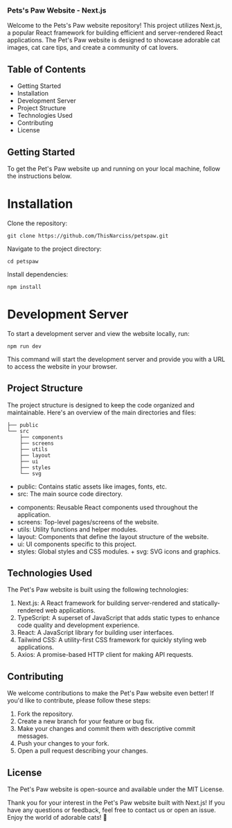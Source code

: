 ### Pets's Paw Website - Next.js

Welcome to the Pets's Paw website repository! This project utilizes Next.js, a popular React framework for building efficient and server-rendered React applications. The Pet's Paw website is designed to showcase adorable cat images, cat care tips, and create a community of cat lovers.

## Table of Contents

- Getting Started
- Installation
- Development Server
- Project Structure
- Technologies Used
- Contributing
- License

## Getting Started

To get the Pet's Paw website up and running on your local machine, follow the instructions below.

# Installation

Clone the repository:

```
git clone https://github.com/ThisNarciss/petspaw.git
```

Navigate to the project directory:

```
cd petspaw
```

Install dependencies:

```
npm install
```

# Development Server

To start a development server and view the website locally, run:

```
npm run dev
```

This command will start the development server and provide you with a URL to access the website in your browser.

## Project Structure

The project structure is designed to keep the code organized and maintainable. Here's an overview of the main directories and files:

```
├── public
└── src
    ├── components
    ├── screens
    ├── utils
    ├── layout
    ├── ui
    ├── styles
    └── svg
```

- public: Contains static assets like images, fonts, etc.
- src: The main source code directory.

* components: Reusable React components used throughout the application.
* screens: Top-level pages/screens of the website.
* utils: Utility functions and helper modules.
* layout: Components that define the layout structure of the website.
* ui: UI components specific to this project.
* styles: Global styles and CSS modules. + svg: SVG icons and graphics.

## Technologies Used

The Pet's Paw website is built using the following technologies:

1. Next.js: A React framework for building server-rendered and statically-rendered web applications.
2. TypeScript: A superset of JavaScript that adds static types to enhance code quality and development experience.
3. React: A JavaScript library for building user interfaces.
4. Tailwind CSS: A utility-first CSS framework for quickly styling web applications.
5. Axios: A promise-based HTTP client for making API requests.

## Contributing

We welcome contributions to make the Pet's Paw website even better! If you'd like to contribute, please follow these steps:

1. Fork the repository.
2. Create a new branch for your feature or bug fix.
3. Make your changes and commit them with descriptive commit messages.
4. Push your changes to your fork.
5. Open a pull request describing your changes.

## License

The Pet's Paw website is open-source and available under the MIT License.

Thank you for your interest in the Pet's Paw website built with Next.js! If you have any questions or feedback, feel free to contact us or open an issue. Enjoy the world of adorable cats! 🐾

